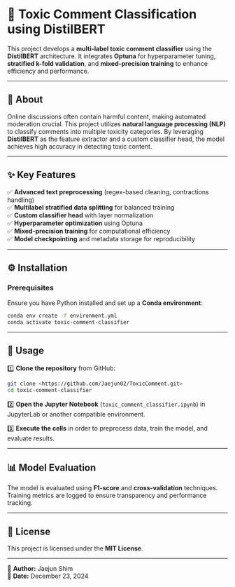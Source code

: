 # 📢 Toxic Comment Classification using DistilBERT

This project develops a **multi-label toxic comment classifier** using the **DistilBERT** architecture. It integrates **Optuna** for hyperparameter tuning, **stratified k-fold validation**, and **mixed-precision training** to enhance efficiency and performance.

---
## 🧐 About
Online discussions often contain harmful content, making automated moderation crucial. This project utilizes **natural language processing (NLP)** to classify comments into multiple toxicity categories. By leveraging **DistilBERT** as the feature extractor and a custom classifier head, the model achieves high accuracy in detecting toxic content.

---
## ✨ Key Features
✅ **Advanced text preprocessing** (regex-based cleaning, contractions handling)  
✅ **Multilabel stratified data splitting** for balanced training  
✅ **Custom classifier head** with layer normalization  
✅ **Hyperparameter optimization** using Optuna  
✅ **Mixed-precision training** for computational efficiency  
✅ **Model checkpointing** and metadata storage for reproducibility  

---
## ⚙️ Installation
### Prerequisites
Ensure you have Python installed and set up a **Conda environment**:
```bash
conda env create -f environment.yml
conda activate toxic-comment-classifier
```

---
## 🚀 Usage
1️⃣ **Clone the repository** from GitHub:
```bash
git clone <https://github.com/Jaejun02/ToxicComment.git>
cd toxic-comment-classifier
```
2️⃣ **Open the Jupyter Notebook** (`toxic_comment_classifier.ipynb`) in JupyterLab or another compatible environment.

3️⃣ **Execute the cells** in order to preprocess data, train the model, and evaluate results.

---
## 📊 Model Evaluation
The model is evaluated using **F1-score** and **cross-validation** techniques. Training metrics are logged to ensure transparency and performance tracking.

---
## 📜 License
This project is licensed under the **MIT License**.

---
📌 **Author:** Jaejun Shim  
📆 **Date:** December 23, 2024